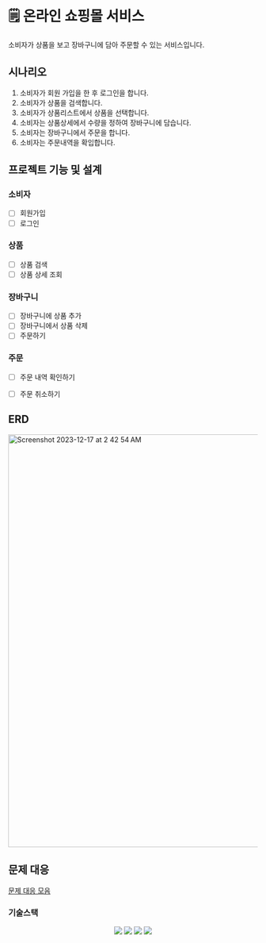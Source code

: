 # 🗒 온라인 쇼핑몰 서비스

소비자가 상품을 보고 장바구니에 담아 주문할 수 있는 서비스입니다.

## 시나리오
1. 소비자가 회원 가입을 한 후 로그인을 합니다.
2. 소비자가 상품을 검색합니다.
3. 소비자가 상품리스트에서 상품을 선택합니다.
4. 소비자는 상품상세에서 수량을 정하여 장바구니에 담습니다.
5. 소비자는 장바구니에서 주문을 합니다.
6. 소비자는 주문내역을 확입합니다.

## 프로젝트 기능 및 설계
### 소비자
- [ ] 회원가입
- [ ] 로그인

### 상품
- [ ] 상품 검색
- [ ] 상품 상세 조회

### 장바구니
- [ ] 장바구니에 상품 추가
- [ ] 장바구니에서 상품 삭제
- [ ] 주문하기

### 주문
- [ ] 주문 내역 확인하기
- [ ] 주문 취소하기


## ERD 

<img width="832" alt="Screenshot 2023-12-17 at 2 42 54 AM" src="https://github.com/syk25/e-cms/assets/129013571/abde0cf1-bf56-4221-a99c-7af4739adb40">


## 문제 대응
[문제 대응 모음]()

### 기술스택
<div align=center> 
  <img src="https://img.shields.io/badge/java-007396?style=for-the-badge&logo=java&logoColor=white"> 
  <img src="https://img.shields.io/badge/spring-6DB33F?style=for-the-badge&logo=spring&logoColor=white"> 
  <img src="https://img.shields.io/badge/mysql-4479A1?style=for-the-badge&logo=mysql&logoColor=white"> 
  <img src="https://img.shields.io/badge/git-F05032?style=for-the-badge&logo=git&logoColor=white">
</div>


